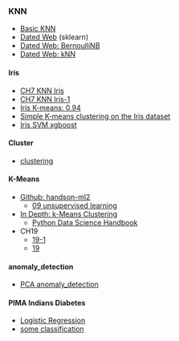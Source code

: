 ### KNN
* [Basic KNN](https://github.com/jumbokh/nknu-class/blob/main/ML/notebooks/Basic_KNN.ipynb)
* [Dated Web](https://github.com/jumbokh/nknu-class/blob/main/ML/notebooks/ch11_1_knn.ipynb) (sklearn)
* [Dated Web: BernoulliNB](https://github.com/jumbokh/nknu-class/blob/main/ML/notebooks/ch11_1_KNN_NB.ipynb)
* [Dated Web: kNN](https://colab.research.google.com/github/jumbokh/nknu-class/blob/main/ML/notebooks/knn_DatingWeb.ipynb)
#### Iris
* [CH7 KNN Iris](https://github.com/jumbokh/nknu-class/blob/main/ML/notebooks/Ch7-KNN-iris.ipynb)
* [CH7 KNN Iris-1](https://github.com/jumbokh/nknu-class/blob/main/ML/notebooks/Ch7_KNN_iris.ipynb)
* [Iris K-means: 0.94](https://colab.research.google.com/github/jumbokh/nknu-class/blob/main/ML/notebooks/iris_kmeans.ipynb)
* [Simple K-means clustering on the Iris dataset](https://github.com/jumbokh/nknu-class/blob/main/ML/notebooks/simple-k-means-clustering-on-the-iris-dataset.ipynb)
* [Iris SVM xgboost](https://github.com/jumbokh/nknu-class/blob/main/ML/notebooks/visualizing-knn-svm-and-xgboost-on-iris-dataset.ipynb)
#### Cluster
* [clustering](https://github.com/jumbokh/nknu-class/blob/main/ML/notebooks/05_clustering.ipynb)
#### K-Means
* [Github: handson-ml2](https://github.com/ageron/handson-ml2)
    * [09 unsupervised learning](https://colab.research.google.com/github/ageron/handson-ml2/blob/master/09_unsupervised_learning.ipynb)
* [In Depth: k-Means Clustering](https://github.com/jumbokh/nknu-class/blob/main/ML/notebooks/05.11-K-Means.ipynb)
    * [Python Data Science Handbook](https://github.com/jakevdp/PythonDataScienceHandbook)
* CH19
    * [19-1](https://github.com/jumbokh/nknu-class/blob/main/ML/notebooks/ch19_1.ipynb)
    * [19](https://github.com/jumbokh/nknu-class/blob/main/ML/notebooks/ch19.ipynb)
#### anomaly_detection
* [PCA anomaly_detection](https://github.com/jumbokh/nknu-class/blob/main/ML/notebooks/PCA-04_anomaly_detection.ipynb)
#### PIMA Indians Diabetes
* [Logistic Regression](https://github.com/jumbokh/nknu-class/blob/main/ML/notebooks/pima-indian/pima-indians-diabetes-beginner.ipynb)
* [some classification](https://github.com/jumbokh/nknu-class/blob/main/ML/notebooks/pima-indian/pima-indian-diabetes-binary-classification.ipynb)
